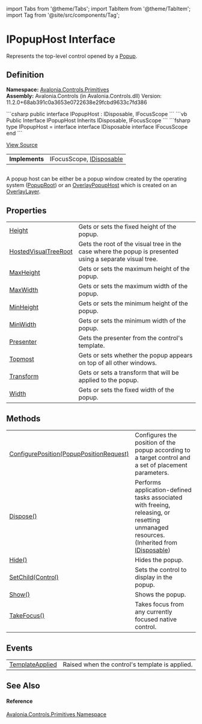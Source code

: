 import Tabs from '@theme/Tabs'; 
import TabItem from '@theme/TabItem'; 
import Tag from '@site/src/components/Tag'; 

# IPopupHost Interface


Represents the top-level control opened by a <a href="T_Avalonia_Controls_Primitives_Popup">Popup</a>.



## Definition
**Namespace:** <a href="N_Avalonia_Controls_Primitives">Avalonia.Controls.Primitives</a>  
**Assembly:** Avalonia.Controls (in Avalonia.Controls.dll) Version: 11.2.0+68ab391c0a3653e0722638e29fcbd9633c7fd386

<Tabs groupId="api-code-preview">
<TabItem value="csharp" label="C#">
```csharp
public interface IPopupHost : IDisposable, 
	IFocusScope
```
</TabItem>
<TabItem value="vb" label="VB">
```vb
Public Interface IPopupHost
	Inherits IDisposable, IFocusScope
```
</TabItem>
<TabItem value="fsharp" label="F#">
```fsharp
type IPopupHost = 
    interface
        interface IDisposable
        interface IFocusScope
    end
```
</TabItem>
</Tabs>



<a href="https://github.com/AvaloniaUI/Avalonia/tree/master/srcAvalonia.Controls/Primitives/IPopupHost.cs" title="View the source code">View Source</a>

<table>
<tr><td><strong>Implements</strong></td><td>IFocusScope, <a href="https://learn.microsoft.com/dotnet/api/system.idisposable" target="_blank" rel="noopener noreferrer">IDisposable</a></td></tr>
</table>



## 
A popup host can be either be a popup window created by the operating system (<a href="T_Avalonia_Controls_Primitives_PopupRoot">PopupRoot</a>) or an <a href="T_Avalonia_Controls_Primitives_OverlayPopupHost">OverlayPopupHost</a> which is created on an <a href="T_Avalonia_Controls_Primitives_OverlayLayer">OverlayLayer</a>.

## Properties
<table>
<tr>
<td><a href="P_Avalonia_Controls_Primitives_IPopupHost_Height">Height</a></td>
<td>Gets or sets the fixed height of the popup.</td>
</tr>
<tr>
<td><a href="P_Avalonia_Controls_Primitives_IPopupHost_HostedVisualTreeRoot">HostedVisualTreeRoot</a></td>
<td>Gets the root of the visual tree in the case where the popup is presented using a separate visual tree.</td>
</tr>
<tr>
<td><a href="P_Avalonia_Controls_Primitives_IPopupHost_MaxHeight">MaxHeight</a></td>
<td>Gets or sets the maximum height of the popup.</td>
</tr>
<tr>
<td><a href="P_Avalonia_Controls_Primitives_IPopupHost_MaxWidth">MaxWidth</a></td>
<td>Gets or sets the maximum width of the popup.</td>
</tr>
<tr>
<td><a href="P_Avalonia_Controls_Primitives_IPopupHost_MinHeight">MinHeight</a></td>
<td>Gets or sets the minimum height of the popup.</td>
</tr>
<tr>
<td><a href="P_Avalonia_Controls_Primitives_IPopupHost_MinWidth">MinWidth</a></td>
<td>Gets or sets the minimum width of the popup.</td>
</tr>
<tr>
<td><a href="P_Avalonia_Controls_Primitives_IPopupHost_Presenter">Presenter</a></td>
<td>Gets the presenter from the control's template.</td>
</tr>
<tr>
<td><a href="P_Avalonia_Controls_Primitives_IPopupHost_Topmost">Topmost</a></td>
<td>Gets or sets whether the popup appears on top of all other windows.</td>
</tr>
<tr>
<td><a href="P_Avalonia_Controls_Primitives_IPopupHost_Transform">Transform</a></td>
<td>Gets or sets a transform that will be applied to the popup.</td>
</tr>
<tr>
<td><a href="P_Avalonia_Controls_Primitives_IPopupHost_Width">Width</a></td>
<td>Gets or sets the fixed width of the popup.</td>
</tr>
</table>

## Methods
<table>
<tr>
<td><a href="M_Avalonia_Controls_Primitives_IPopupHost_ConfigurePosition">ConfigurePosition(PopupPositionRequest)</a></td>
<td>Configures the position of the popup according to a target control and a set of placement parameters.</td>
</tr>
<tr>
<td><a href="https://learn.microsoft.com/dotnet/api/system.idisposable.dispose" target="_blank" rel="noopener noreferrer">Dispose()</a></td>
<td>Performs application-defined tasks associated with freeing, releasing, or resetting unmanaged resources.<br />(Inherited from <a href="https://learn.microsoft.com/dotnet/api/system.idisposable" target="_blank" rel="noopener noreferrer">IDisposable</a>)</td>
</tr>
<tr>
<td><a href="M_Avalonia_Controls_Primitives_IPopupHost_Hide">Hide()</a></td>
<td>Hides the popup.</td>
</tr>
<tr>
<td><a href="M_Avalonia_Controls_Primitives_IPopupHost_SetChild">SetChild(Control)</a></td>
<td>Sets the control to display in the popup.</td>
</tr>
<tr>
<td><a href="M_Avalonia_Controls_Primitives_IPopupHost_Show">Show()</a></td>
<td>Shows the popup.</td>
</tr>
<tr>
<td><a href="M_Avalonia_Controls_Primitives_IPopupHost_TakeFocus">TakeFocus()</a></td>
<td>Takes focus from any currently focused native control.</td>
</tr>
</table>

## Events
<table>
<tr>
<td><a href="E_Avalonia_Controls_Primitives_IPopupHost_TemplateApplied">TemplateApplied</a></td>
<td>Raised when the control's template is applied.</td>
</tr>
</table>

## See Also


#### Reference
<a href="N_Avalonia_Controls_Primitives">Avalonia.Controls.Primitives Namespace</a>  
